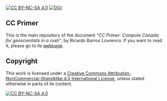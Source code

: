 [![CC BY-NC-SA 4.0][cc-by-nc-sa-shield]][cc-by-nc-sa] [![DOI](https://zenodo.org/badge/454125724.svg)](https://zenodo.org/badge/latestdoi/454125724)


## CC Primer

This is the main repository of the document _"CC Primer: Compute Canada for geoscientists in a rush"_, by Ricardo Barros Lourenco. If you want to read it,
please go to its [webpage](https://ricardobarroslourenco.github.io/CCprimer/).


## Copyright
This work is licensed under a
[Creative Commons Attribution-NonCommercial-ShareAlike 4.0 International License][cc-by-nc-sa], unless stated otherwise 
in parts of its content.

[![CC BY-NC-SA 4.0][cc-by-nc-sa-image]][cc-by-nc-sa]

[cc-by-nc-sa]: http://creativecommons.org/licenses/by-nc-sa/4.0/
[cc-by-nc-sa-image]: https://licensebuttons.net/l/by-nc-sa/4.0/88x31.png
[cc-by-nc-sa-shield]: https://img.shields.io/badge/License-CC%20BY--NC--SA%204.0-lightgrey.svg